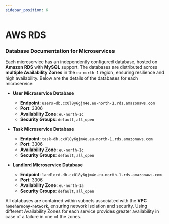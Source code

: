 ```yaml
---
sidebar_position: 6
---
```


# AWS RDS

### Database Documentation for Microservices

Each microservice has an independently configured database, hosted on **Amazon RDS** with **MySQL** support. The databases are distributed across **multiple Availability Zones** in the `eu-north-1` region, ensuring resilience and high availability. Below are the details of the databases for each microservice:

- **User Microservice Database**
  - **Endpoint**: `users-db.cx0l8y6gjm4e.eu-north-1.rds.amazonaws.com`
  - **Port**: 3306
  - **Availability Zone**: `eu-north-1c`
  - **Security Groups**: `default`, `all_open`

- **Task Microservice Database**
  - **Endpoint**: `task-db.cx0l8y6gjm4e.eu-north-1.rds.amazonaws.com`
  - **Port**: 3306
  - **Availability Zone**: `eu-north-1c`
  - **Security Groups**: `default`, `all_open`

- **Landlord Microservice Database**
  - **Endpoint**: `landlord-db.cx0l8y6gjm4e.eu-north-1.rds.amazonaws.com`
  - **Port**: 3306
  - **Availability Zone**: `eu-north-1a`
  - **Security Groups**: `default`, `all_open`

All databases are contained within subnets associated with the **VPC `homeharmony-network`**, ensuring network isolation and security. Using different Availability Zones for each service provides greater availability in case of a failure in one of the zones.
